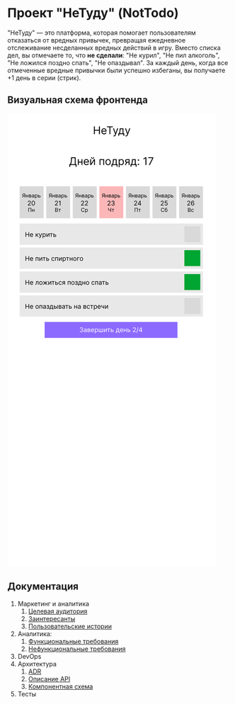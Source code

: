 # Проект "НеТуду" (NotTodo)

"НеТуду" — это платформа, которая помогает пользователям отказаться от вредных привычек, превращая ежедневное отслеживание несделанных вредных действий в игру. Вместо списка дел, вы отмечаете то, что **не сделали**: "Не курил", "Не пил алкоголь", "Не ложился поздно спать", "Не опаздывал". За каждый день, когда все отмеченные вредные привычки были успешно избеганы, вы получаете +1 день в серии (стрик).

## Визуальная схема фронтенда

![Макет приложения](imgs/nottodo.jpg)

## Документация

1. Маркетинг и аналитика
    1. [Целевая аудитория](docs/01-business/01-target-audience.md)
    2. [Заинтересанты](docs/01-business/02-stakeholders.md)
    3. [Пользовательские истории](docs/01-business/03-requirements.md)
2. Аналитика:
    1. [Функциональные требования](docs/02-analysis/01-functional.md)
    2. [Нефункциональные требования](docs/02-analysis/02-nonfunctional.md)
3. DevOps
4. Архитектура
    1. [ADR](docs/03-architecture/01-adrs.md)
    2. [Описание API](docs/03-architecture/02-api.md)
    3. [Компонентная схема](docs/03-architecture/03-arch.md)
6. Тесты